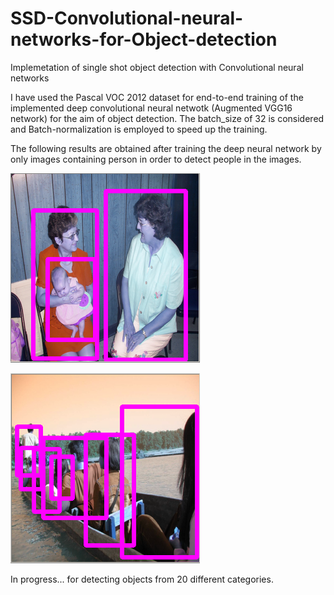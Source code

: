 # SSD-Convolutional-neural-networks-for-Object-detection

Implemetation of single shot object detection with Convolutional neural networks

I have used the Pascal VOC 2012 dataset for end-to-end training of the implemented deep convolutional neural netwotk (Augmented VGG16 network) for the aim of object detection. The batch_size of 32 is considered and Batch-normalization is employed to speed up the training.  

The following results are obtained after training the deep neural network by only images containing person in order to detect people in the images.

![My image](https://github.com/yasertaheri/SSD-Convolutional-neural-networks-for-Object-detection/blob/master/1.png)

![My image](https://github.com/yasertaheri/SSD-Convolutional-neural-networks-for-Object-detection/blob/master/2.png)


In progress... for detecting objects from 20 different categories.


